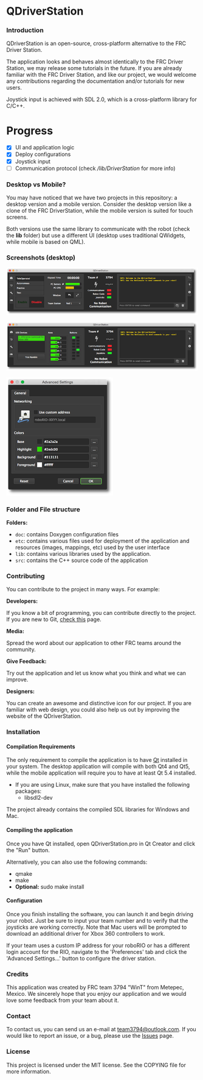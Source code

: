 # QDriverStation

### Introduction

QDriverStation is an open-source, cross-platform alternative to the FRC Driver Station.

The application looks and behaves almost identically to the FRC Driver Station, we may release some tutorials in the future. If you are already familiar with the FRC Driver Station, and like our project, we would welcome any contributions regarding the documentation and/or tutorials for new users.

Joystick input is achieved with SDL 2.0, which is a cross-platform library for C/C++.

# Progress

- [X] UI and application logic
- [X] Deploy configurations
- [X] Joystick input
- [ ] Communication protocol (check */lib/DriverStation* for more info)

### Desktop vs Mobile?

You may have noticed that we have two projects in this repository: a desktop version and a mobile version.
Consider the desktop version like a clone of the FRC DriverStation, while the mobile version is suited for touch screens.

Both versions use the same library to communicate with the robot (check the **lib** folder) but use a different UI (desktop uses traditional QWidgets, while mobile is based on QML).

### Screenshots (desktop)

![image](doc/screenshots/MainWindow.tiff)

![image](doc/screenshots/Joysticks.tiff)

![image](doc/screenshots/Settings.tiff)

### Folder and File structure

**Folders:**

- <code>doc</code>: contains Doxygen configuration files
- <code>etc</code>: contains various files used for deployment of the application and resources (images, mappings, etc) used by the user interface
- <code>lib</code>: contains various libraries used by the application.
- <code>src</code>: contains the C++ source code of the application

### Contributing

You can contribute to the project in many ways. For example:

**Developers:**

If you know a bit of programming, you can contribute directly to the project. If you are new to Git, [check this](https://help.github.com/) page.

**Media:**

Spread the word about our application to other FRC teams around the community.

**Give Feedback:**

Try out the application and let us know what you think and what we can improve.

**Designers:**

You can create an awesome and distinctive icon for our project. If you are familiar with web design, you could also help us out by improving the website of the QDriverStation.

### Installation

#### Compilation Requirements

The only requirement to compile the application is to have [Qt](http://www.qt.io/download-open-source/) installed in your system. The desktop application will compile with both Qt4 and Qt5, while the mobile application will require you to have at least Qt 5.4 installed.

- If you are using Linux, make sure that you have installed the following packages:
    - libsdl2-dev
    
The project already contains the compiled SDL libraries for Windows and Mac.

#### Compiling the application

Once you have Qt installed, open QDriverStation.pro in Qt Creator and click the "Run" button.

Alternatively, you can also use the following commands:
- qmake
- make
- **Optional:** sudo make install

#### Configuration

Once you finish installing the software, you can launch it and begin driving your robot. Just be sure to input your team number and to verify that the joysticks are working correctly. Note that Mac users will be prompted to download an additional driver for Xbox 360 controllers to work.

If your team uses a custom IP address for your roboRIO or has a different login account for the RIO, navigate to the 'Preferences' tab and click the 'Advanced Settings...' button to configure the driver station.

### Credits

This application was created by FRC team 3794 "WinT" from Metepec, Mexico. We sincerely hope that you enjoy our application and we would love some feedback from your team about it.

### Contact

To contact us, you can send us an e-mail at [team3794@outlook.com](mailto:team3794@outlook). If you would like to report an issue, or a bug, please use the [Issues](https://github.com/wint-3794/QDriverStation/issues) page.

### License

This project is licensed under the MIT license. See the COPYING file for more information.
